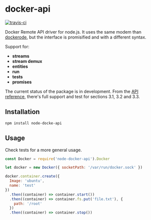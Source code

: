 # docker-api
[![travis-ci](https://travis-ci.org/AgustinCB/docker-api.png?branch=master)](https://travis-ci.org/AgustinCB/docker-api)

Docker Remote API driver for node.js. It uses the same modem than [dockerode](https://github.com/apocas/docker), but the interface is promisified and with a different syntax.

Support for:

* **streams**
* **stream demux**
* **entities**
* **run**
* **tests**
* **promises**

The current status of the package is in development. From the [API reference](https://docs.docker.com/engine/reference/api/docker_remote_api_v1.24), there's full support and test for sections 3.1, 3.2 and 3.3.

## Installation

`npm install node-docke-api`

## Usage

Check tests for a more general usage. 

``` js
const Docker = require('node-docker-api').Docker

let docker = new Docker({ socketPath: '/var/run/docker.sock' })

docker.container.create({ 
  Image: 'ubuntu', 
  name: 'test'
})
  .then((container) => container.start())
  .then((container) => container.fs.put('file.txt'), {
    path: '/root'
  })
  .then((container) => container.stop())
```
